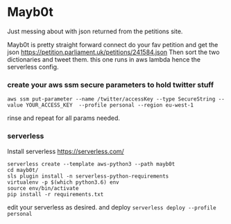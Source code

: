 # Mayb0t

Just messing about with json returned from the petitions site. 

Mayb0t is pretty straight forward connect do your fav petition and get the json https://petition.parliament.uk/petitions/241584.json 
Then sort the two dictionaries and tweet them. 
this one runs in aws lambda hence the serverless config.

### create your aws ssm secure parameters to hold twitter stuff

`aws ssm put-parameter --name /twitter/accessKey --type SecureString --value YOUR_ACCESS_KEY  --profile personal --region eu-west-1` 

rinse and repeat for all params needed. 

### serverless 

Install serverless 
https://serverless.com/ 

```
serverless create --template aws-python3 --path mayb0t
cd mayb0t/
sls plugin install -n serverless-python-requirements
virtualenv -p $(which python3.6) env
source env/bin/activate
pip install -r requirements.txt
```

edit your serverless as desired. 
and deploy 
`serverless deploy --profile personal`

